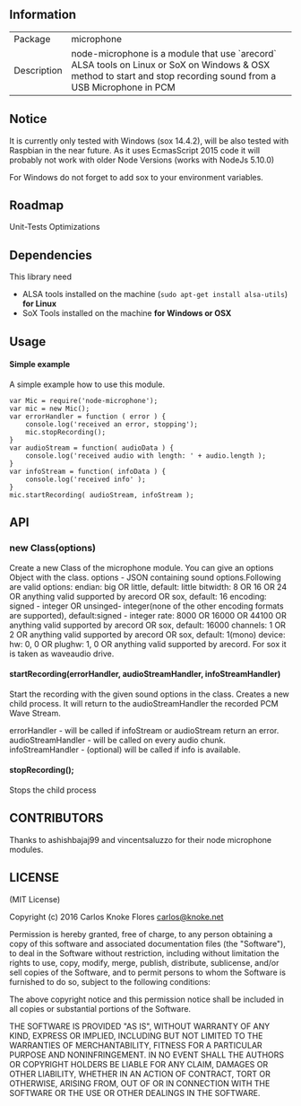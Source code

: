 ﻿## Information

<table>
<tr> 
<td>Package</td><td>microphone</td>
</tr>
<tr>
<td>Description</td>
<td>node-microphone is a module that use `arecord` ALSA tools on Linux or SoX on Windows & OSX method to start and stop recording sound from a USB Microphone in PCM</td>
</tr>
</table>

## Notice
It is currently only tested with Windows (sox 14.4.2), will be also tested with Raspbian in the near future.
As it uses EcmasScript 2015 code it will probably not work with older Node Versions (works with NodeJs 5.10.0)

For Windows do not forget to add sox to your environment variables.

## Roadmap
Unit-Tests
Optimizations

## Dependencies

This library need

* ALSA tools installed on the machine (`sudo apt-get install alsa-utils`) **for Linux**
* SoX Tools installed on the machine **for Windows or OSX**

## Usage

#### Simple example

A simple example how to use this module.

    var Mic = require('node-microphone');
	var mic = new Mic();
	var errorHandler = function ( error ) {
		console.log('received an error, stopping');
		mic.stopRecording();
	}
    var audioStream = function( audioData ) {
		console.log('received audio with length: ' + audio.length );
	}
	var infoStream = function( infoData ) {
		console.log('received info' );
	}
    mic.startRecording( audioStream, infoStream );
    

## API

### new Class(options)

Create a new Class of the microphone module.
You can give an options Object with the class.
        options - JSON containing sound options.Following are valid options:
        endian: big OR little, default: little
        bitwidth: 8 OR 16 OR 24 OR anything valid supported by arecord OR sox, default: 16
        encoding: signed - integer OR unsinged- integer(none of the other encoding formats are supported), default:signed - integer
        rate: 8000 OR 16000 OR 44100 OR anything valid supported by arecord OR sox, default: 16000
        channels: 1 OR 2 OR anything valid supported by arecord OR sox, default: 1(mono)
        device: hw: 0, 0 OR plughw: 1, 0 OR anything valid supported by arecord. For sox it is taken as waveaudio drive.

#### startRecording(errorHandler, audioStreamHandler, infoStreamHandler)

Start the recording with the given sound options in the class.
Creates a new child process.
It will return to the audioStreamHandler the recorded PCM Wave Stream.

errorHandler - will be called if infoStream or audioStream return an error.
audioStreamHandler - will be called on every audio chunk.
infoStreamHandler - (optional) will be called if info is available.

#### stopRecording();

Stops the child process 


## CONTRIBUTORS
Thanks to ashishbajaj99 and vincentsaluzzo for their node microphone modules.

## LICENSE

(MIT License)

Copyright (c) 2016 Carlos Knoke Flores <carlos@knoke.net>

Permission is hereby granted, free of charge, to any person obtaining
a copy of this software and associated documentation files (the
"Software"), to deal in the Software without restriction, including
without limitation the rights to use, copy, modify, merge, publish,
distribute, sublicense, and/or sell copies of the Software, and to
permit persons to whom the Software is furnished to do so, subject to
the following conditions:

The above copyright notice and this permission notice shall be
included in all copies or substantial portions of the Software.

THE SOFTWARE IS PROVIDED "AS IS", WITHOUT WARRANTY OF ANY KIND,
EXPRESS OR IMPLIED, INCLUDING BUT NOT LIMITED TO THE WARRANTIES OF
MERCHANTABILITY, FITNESS FOR A PARTICULAR PURPOSE AND
NONINFRINGEMENT. IN NO EVENT SHALL THE AUTHORS OR COPYRIGHT HOLDERS BE
LIABLE FOR ANY CLAIM, DAMAGES OR OTHER LIABILITY, WHETHER IN AN ACTION
OF CONTRACT, TORT OR OTHERWISE, ARISING FROM, OUT OF OR IN CONNECTION
WITH THE SOFTWARE OR THE USE OR OTHER DEALINGS IN THE SOFTWARE.


